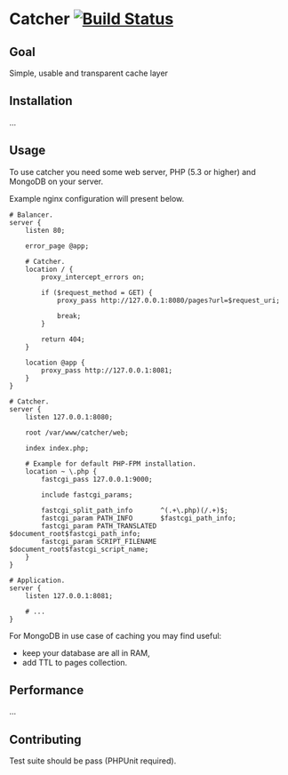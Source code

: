 # Catcher [![Build Status](https://secure.travis-ci.org/alexeyshockov/catcher.png)](http://travis-ci.org/alexeyshockov/catcher)

## Goal

Simple, usable and transparent cache layer

## Installation

...

## Usage

To use catcher you need some web server, PHP (5.3 or higher) and MongoDB on your server.

Example nginx configuration will present below.

``` nginx
# Balancer.
server {
    listen 80;

    error_page @app;

    # Catcher.
    location / {
        proxy_intercept_errors on;

        if ($request_method = GET) {
            proxy_pass http://127.0.0.1:8080/pages?url=$request_uri;

            break;
        }

        return 404;
    }

    location @app {
        proxy_pass http://127.0.0.1:8081;
    }
}

# Catcher.
server {
    listen 127.0.0.1:8080;

    root /var/www/catcher/web;

    index index.php;

    # Example for default PHP-FPM installation.
    location ~ \.php {
        fastcgi_pass 127.0.0.1:9000;

        include fastcgi_params;

        fastcgi_split_path_info       ^(.+\.php)(/.+)$;
        fastcgi_param PATH_INFO       $fastcgi_path_info;
        fastcgi_param PATH_TRANSLATED $document_root$fastcgi_path_info;
        fastcgi_param SCRIPT_FILENAME $document_root$fastcgi_script_name;
    }
}

# Application.
server {
    listen 127.0.0.1:8081;

    # ...
}
```

For MongoDB in use case of caching you may find useful:
* keep your database are all in RAM,
* add TTL to pages collection.

## Performance

...

## Contributing

Test suite should be pass (PHPUnit required).
